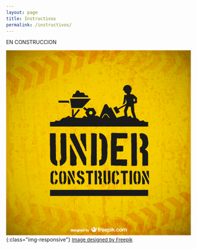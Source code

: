 ```yaml
---
layout: page
title: Instructivos
permalink: /instructivos/
---
```

EN CONSTRUCCION

![en_construccion](/assets/images/en_construccion.jpg){:class="img-responsive"}
<a href="http://www.freepik.com"><font size="2">Image designed by Freepik</font></a>

